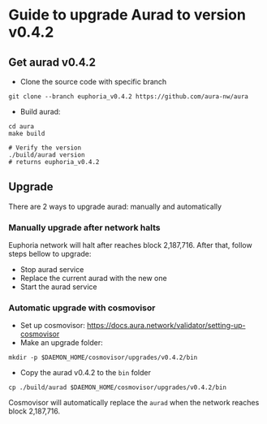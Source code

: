# Guide to upgrade Aurad to version v0.4.2

## Get aurad v0.4.2

- Clone the source code with specific branch

```
git clone --branch euphoria_v0.4.2 https://github.com/aura-nw/aura
```

- Build aurad:
```
cd aura
make build

# Verify the version
./build/aurad version
# returns euphoria_v0.4.2
```
## Upgrade

There are 2 ways to upgrade aurad: manually and automatically

### Manually upgrade after network halts

Euphoria network will halt after reaches block 2,187,716. After that, follow steps bellow to upgrade:
- Stop aurad service
- Replace the current aurad with the new one
- Start the aurad service

### Automatic upgrade with cosmovisor
- Set up cosmovisor: https://docs.aura.network/validator/setting-up-cosmovisor
- Make an upgrade folder:
```
mkdir -p $DAEMON_HOME/cosmovisor/upgrades/v0.4.2/bin
```
- Copy the aurad v0.4.2 to the `bin` folder
```
cp ./build/aurad $DAEMON_HOME/cosmovisor/upgrades/v0.4.2/bin
```

Cosmovisor will automatically replace the `aurad` when the network reaches block 2,187,716.
